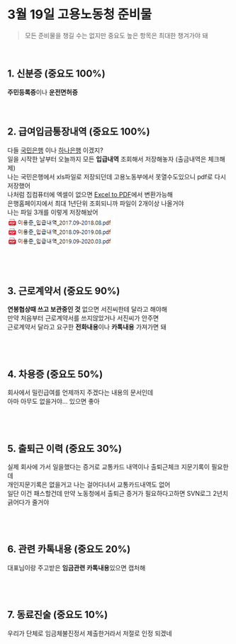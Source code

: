# 3월 19일 고용노동청 준비물

> 모든 준비물을 챙길 수는 없지만 중요도 높은 항목은 최대한 챙겨가야 돼    
<br>

## 1. 신분증 (중요도 100%)
**주민등록증**이나 **운전면허증**
<br><br><br>
## 2. 급여입금통장내역 (중요도 100%)
다들 [국민은행](https://www.kbstar.com/) 이나 [하나은행](https://www.kebhana.com/index.html) 이겠지?   
일을 시작한 날부터 오늘까지 모든 **입급내역** 조회해서 저장해놓자 (출금내역은 체크해제)   
나는 국민은행에서 xls파일로 저장되던데 고용노동부에서 못열수도있으니 pdf로 다시 저장했어   
나처럼 집컴퓨터에 엑셀이 없으면 [Excel to PDF](https://smallpdf.com/kr/excel-to-pdf)에서 변환가능해    
은행홈페이지에서 최대 1년단위 조회되니까 파일이 2개이상 나올거야   
나는 파일 3개를 이렇게 저장해놨어   
![입급내역](log.png)  
<br><br><br>
## 3. 근로계약서 (중요도 90%)
**연봉협상때 쓰고 보관중인 것** 
없으면 서진씨한테 달라고 해야해  
만약 처음부터 근로계약서를 쓰지않았거나 서진씨가 안주면  
근로계약서 달라고 요구한 **전화내용**이나 **카톡내용** 가져가면 돼   
<br><br><br>
## 4. 차용증 (중요도 50%)
회사에서 밀린급여를 언제까지 주겠다는 내용의 문서인데  
아마 아무도 없을거야... 있으면 좋아    
<br><br><br>
## 5. 출퇴근 이력 (중요도 30%)    
실제 회사에 가서 일을했다는 증거로 교통카드 내역이나 출퇴근체크 지문기록이 필요한데   
개인지문기록은 없을거고 나는 걸어다녀서 교통카드내역도 없어   
일단 이건 패스할건데 만약 노동청에서 출퇴근 증거가 필요하다고하면 SVN로그 2년치 긁어다가 줄거야   
<br><br><br>
## 6. 관련 카톡내용 (중요도 20%) 
대표님이랑 주고받은 **임금관련 카톡내용**있으면 캡처해   
<br><br><br>
## 7. 동료진술 (중요도 10%)   
우리가 단체로 임금체불진정서 제출한거라서 저절로 인정 되겠네
<br><br><br>

